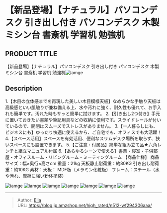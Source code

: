 # 【新品登場】【ナチュラル】パソコンデスク 引き出し付き パソコンデスク 木製 ミシン台 書斎机 学習机 勉強机


## PRODUCT TITLE 

【新品登場】【ナチュラル】パソコンデスク 引き出し付き パソコンデスク 木製 ミシン台 書斎机 学習机 勉強机![iamge](https://b2bfiles1.gigab2b.cn/image/wkseller/301/20220906_a576c95ddc29450fa2ff2d9a3304d209.jpg)

## Description

1.【木目の立体感までを再現した美しい木目模様天板】なめらかな手触り天板は高級感といい肌触りが兼ね備える上、水や汚れに強く、耐久性も優れて、お手入れも簡単です。汚れた時もサッと簡単に拭けます。
2.【引き出し2つ付き】手元に置いておきたい書類や筆記用具などの収納に便利です。スライドレールが付いているので、開閉はスムーズでストレスがありません。
3.【一人暮らしにも、ビジネスにも】ゆったり快適に使えるから、ご自宅でも、オフィスでも大活躍！
4.【スペース活用】スペースを有効活用、便利なスリムデスク場所を取らず、狭いスペースにも設置できます。
5.【ご注意・付属品】简単な組み立て品★六角レンチと組立マニュアル付属
6.【あらゆるシーンで使える】書斎・寝室・子供部屋・オフィスルーム・リビングルーム・ミーティングルーム
【商品仕様】
商品サイズ：幅×奥行×高さcm
重量：21kg    天板静止耐荷重：約80KG  引き出し耐荷重：約10KG
素材：天板： MDF板（メラミン化粧板） フレーム：スチール（水や汚れ、摩擦に強い粉体塗装）



![iamge](https://b2bfiles1.gigab2b.cn/image/wkseller/301/20220906_e816fb9f1d2da37f47d18b41f47c71d9.jpg)
![iamge](https://b2bfiles1.gigab2b.cn/image/wkseller/301/20220906_2baec38c595d50656d5efc913ec73550.jpg)
![iamge](https://b2bfiles1.gigab2b.cn/image/wkseller/301/20220906_6fbdb855d9961f67b7b1bd1d86cfb51d.jpg)
![iamge](https://b2bfiles1.gigab2b.cn/image/wkseller/301/20220906_40220ef3257199ef5669523dce7ffc76.jpg)
![iamge](https://b2bfiles1.gigab2b.cn/image/wkseller/301/20220906_ac337531aa8beba7e90569b1fc0e8825.jpg)
![iamge](https://b2bfiles1.gigab2b.cn/image/wkseller/301/20220906_c7ad31da7cb82fdb12788e06445bc65b.jpg)
![iamge](https://b2bfiles1.gigab2b.cn/image/wkseller/301/20221031_d5b4f7f79f0d1c5b5b677157dc827dc3.jpg)


---

> Author: [Ella](https://blog.jp.amzshop.net/)  
> URL: https://blog.jp.amzshop.net/high_rated/n512-wf294306aaa/  

